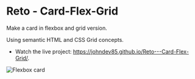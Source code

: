 # Reto - Card-Flex-Grid

Make a card in flexbox and grid version.

Using semantic HTML and CSS Grid concepts.

- Watch the live project: https://johndev85.github.io/Reto---Card-Flex-Grid/.

![Flexbox card](https://repository-images.githubusercontent.com/271192231/3ac8cb00-aabd-11ea-9c11-381288edcb99 "Flexbox card")
